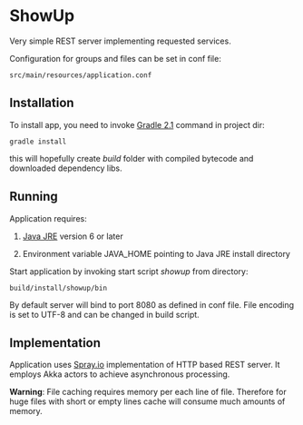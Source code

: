 ShowUp
======

Very simple REST server implementing requested services.

Configuration for groups and files can be set in conf file:

    src/main/resources/application.conf

Installation
------------
To install app, you need to invoke [Gradle 2.1](http://www.gradle.org/) command in project dir:

    gradle install

this will hopefully create _build_ folder with compiled bytecode and downloaded dependency libs.

Running
-------
Application requires:

1. [Java JRE](http://www.oracle.com/technetwork/java/javase/downloads/index.html) version 6 or later

2. Environment variable JAVA_HOME pointing to Java JRE install directory

Start application by invoking start script _showup_ from directory:    

    build/install/showup/bin

By default server will bind to port 8080 as defined in conf file.
File encoding is set to UTF-8 and can be changed in build script.

Implementation
--------------
Application uses [Spray.io](http://spray.io/) implementation of HTTP based REST server.
It employs Akka actors to achieve asynchronous processing.

**Warning**: File caching requires memory per each line of file. Therefore for huge files with short or empty
lines cache will consume much amounts of memory.